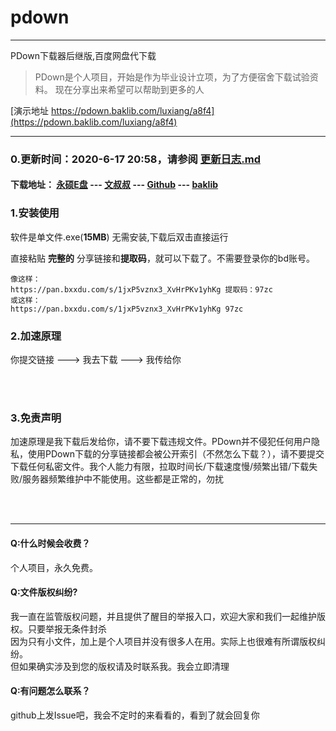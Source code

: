 # pdown
---
PDown下载器后继版,百度网盘代下载

> PDown是个人项目，开始是作为毕业设计立项，为了方便宿舍下载试验资料。 现在分享出来希望可以帮助到更多的人

[演示地址 https://pdown.baklib.com/luxiang/a8f4](https://pdown.baklib.com/luxiang/a8f4)



---
### 0.更新时间：2020-6-17 20:58，请参阅 [更新日志.md](更新日志.md)  
  
#### 下载地址： [永硕E盘](http://pdown.ys168.com/)  ---   [文叔叔](https://ws28.cn/f/2smtb5jfdrb)  ---  [Github](https://github.com/forpdown/pdown/releases)  ---  [baklib](https://pdown.baklib.com/)

  
### 1.安装使用

软件是单文件.exe(**15MB**) 无需安装,下载后双击直接运行<br/>

直接粘贴  **完整的**  分享链接和**提取码**，就可以下载了。不需要登录你的bd账号。<br/>
```
像这样：
https://pan.bxxdu.com/s/1jxP5vznx3_XvHrPKv1yhKg 提取码：97zc 
或这样：
https://pan.bxxdu.com/s/1jxP5vznx3_XvHrPKv1yhKg 97zc 
```

### 2.加速原理

你提交链接    --->    我去下载    --->    我传给你
  
<br/><br/>

### 3.免责声明  

加速原理是我下载后发给你，请不要下载违规文件。PDown并不侵犯任何用户隐私，使用PDown下载的分享链接都会被公开索引（不然怎么下载？），请不要提交下载任何私密文件。我个人能力有限，拉取时间长/下载速度慢/频繁出错/下载失败/服务器频繁维护中不能使用。这些都是正常的，勿扰<br/><br/>

<br/>



---

#### Q:什么时候会收费？
个人项目，永久免费。
#### Q:文件版权纠纷?
我一直在监管版权问题，并且提供了醒目的举报入口，欢迎大家和我们一起维护版权。只要举报无条件封杀<br/>
因为只有小文件，加上是个人项目并没有很多人在用。实际上也很难有所谓版权纠纷。<br/>
但如果确实涉及到您的版权请及时联系我。我会立即清理<br/>
#### Q:有问题怎么联系？
github上发Issue吧，我会不定时的来看看的，看到了就会回复你


